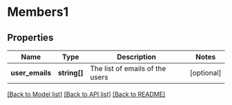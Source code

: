 # Members1

## Properties
Name | Type | Description | Notes
------------ | ------------- | ------------- | -------------
**user_emails** | **string[]** | The list of emails of the users | [optional] 

[[Back to Model list]](../README.md#documentation-for-models) [[Back to API list]](../README.md#documentation-for-api-endpoints) [[Back to README]](../README.md)


